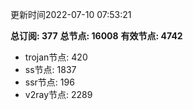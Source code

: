 更新时间2022-07-10 07:53:21

**总订阅: 377**
**总节点: 16008**
**有效节点: 4742**
- trojan节点: 420
- ss节点: 1837
- ssr节点: 196
- v2ray节点: 2289

